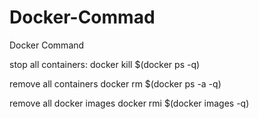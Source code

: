 # Docker-Commad
Docker Command


stop all containers:
docker kill $(docker ps -q)

remove all containers
docker rm $(docker ps -a -q)

remove all docker images
docker rmi $(docker images -q)
